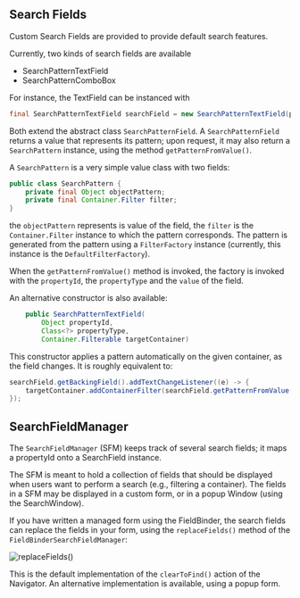 ## Search Fields

Custom Search Fields are provided to provide default search features.

Currently, two kinds of search fields are available 

* SearchPatternTextField
* SearchPatternComboBox

For instance, the TextField can be instanced with

```java
final SearchPatternTextField searchField = new SearchPatternTextField(propertyId, propertyType);
```


Both extend the abstract class `SearchPatternField`. A `SearchPatternField` returns a value that represents its pattern; upon request, it may also return a `SearchPattern` instance, using the method `getPatternFromValue()`.

A `SearchPattern` is a very simple value class with two fields:

```java
public class SearchPattern {
    private final Object objectPattern;
    private final Container.Filter filter;
}
```

the `objectPattern` represents is value of the field, the `filter` is the `Container.Filter` instance to which the pattern corresponds. The pattern is generated from the pattern using a `FilterFactory` instance (currently, this instance is the `DefaultFilterFactory`).

When the `getPatternFromValue()` method is invoked, the factory is invoked with the `propertyId`, the `propertyType` and the `value` of the field. 



An alternative constructor is also available:

```java
    public SearchPatternTextField(
    	Object propertyId, 
    	Class<?> propertyType, 
    	Container.Filterable targetContainer)
```
This constructor applies a pattern automatically on the given container, as the field changes. It is roughly equivalent to:

```java
searchField.getBackingField().addTextChangeListener((e) -> {
	targetContainer.addContainerFilter(searchField.getPatternFromValue().getFilter());
});

```


## SearchFieldManager

The `SearchFieldManager` (SFM) keeps track of several search fields; it maps a propertyId onto a SearchField instance. 

The SFM is meant to hold a collection of fields that should be displayed when users want to perform a search (e.g., filtering a container). The fields in a SFM may be displayed in a custom form, or in a popup Window (using the SearchWindow). 

If you have written a managed form using the FieldBinder, the search fields can replace the fields in your form, using the `replaceFields()` method of the `FieldBinderSearchFieldManager`:

![replaceFields()](http://i.imgur.com/m0xhPEe.png)

This is the default implementation of the `clearToFind()` action of the Navigator. An alternative implementation is available, using a popup form.



